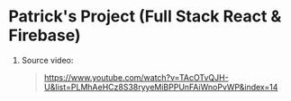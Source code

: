 # Patrick's Project (Full Stack React & Firebase)

1. Source video:
   > https://www.youtube.com/watch?v=TAcOTvQJH-U&list=PLMhAeHCz8S38ryyeMiBPPUnFAiWnoPvWP&index=14
